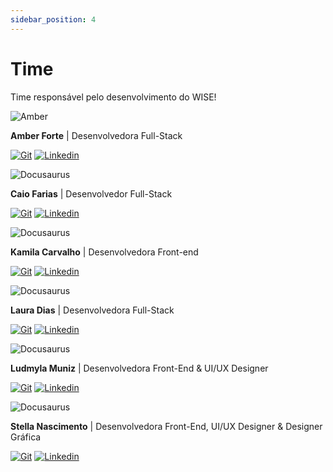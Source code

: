 ```yaml
---
sidebar_position: 4
---
```


# Time

Time responsável pelo desenvolvimento do WISE!

![Amber](/img/amber.png)

**Amber Forte** |
Desenvolvedora Full-Stack

[![Git](/img/git.svg)](https://github.com/ambercff)
[![Linkedin](/img/linkedin.svg)](https://www.linkedin.com/in/amber-c-5b610420b/)



![Docusaurus](/img/caio.png)

**Caio Farias** |
Desenvolvedor Full-Stack

[![Git](/img/git.svg)](https://github.com/caiofariaas)
[![Linkedin](/img/linkedin.svg)](https://www.linkedin.com/in/caiofariaas/)



![Docusaurus](/img/kamila.png)

**Kamila Carvalho** |
Desenvolvedora Front-end

[![Git](/img/git.svg)](https://github.com/kamilaingridc)
[![Linkedin](/img/linkedin.svg)](https://www.linkedin.com/in/ingridcarvalhoin/)



![Docusaurus](/img/laura.png)

**Laura Dias** |
Desenvolvedora Full-Stack

[![Git](/img/git.svg)](https://github.com/laladaysz)
[![Linkedin](/img/linkedin.svg)](https://www.linkedin.com/in/lauraleandradias/)



![Docusaurus](/img/ludmyla.png)

**Ludmyla Muniz** |
Desenvolvedora Front-End & UI/UX Designer

[![Git](/img/git.svg)](https://github.com/ludmuniz)
[![Linkedin](/img/linkedin.svg)](https://www.linkedin.com/in/ludmyla-muniz/)


![Docusaurus](/img/stella.png)

**Stella Nascimento** |
Desenvolvedora Front-End, UI/UX Designer & Designer Gráfica

[![Git](/img/git.svg)](https://github.com/stelltriz)
[![Linkedin](/img/linkedin.svg)](https://www.linkedin.com/in/stella-beatriz2005/)
